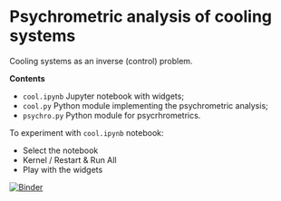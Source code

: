 # Psychrometric analysis of cooling systems

Cooling systems as an inverse (control) problem.

**Contents**
- `cool.ipynb` Jupyter notebook with widgets;
- `cool.py` Python module implementing the psychrometric analysis;
- `psychro.py` Python module for psycrhrometrics.

To experiment with `cool.ipynb` notebook:
- Select the notebook
- Kernel / Restart & Run All
- Play with the widgets

[![Binder](https://mybinder.org/badge_logo.svg)](https://mybinder.org/v2/gh/cmg-git/PsychrAn_cool/HEAD)